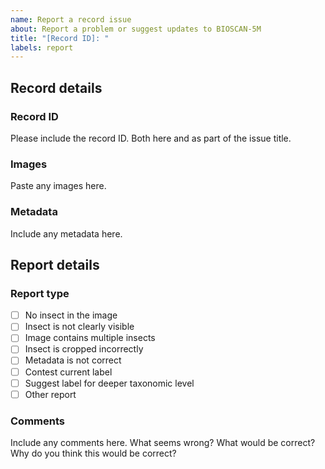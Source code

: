 ```yaml
---
name: Report a record issue
about: Report a problem or suggest updates to BIOSCAN-5M
title: "[Record ID]: "
labels: report
---
```


## Record details

### Record ID

Please include the record ID. Both here and as part of the issue title.

### Images

Paste any images here.

### Metadata

Include any metadata here.

## Report details

### Report type

- [ ] No insect in the image
- [ ] Insect is not clearly visible
- [ ] Image contains multiple insects
- [ ] Insect is cropped incorrectly
- [ ] Metadata is not correct
- [ ] Contest current label
- [ ] Suggest label for deeper taxonomic level
- [ ] Other report

### Comments

Include any comments here. What seems wrong? What would be correct? Why do you think this would be correct?
